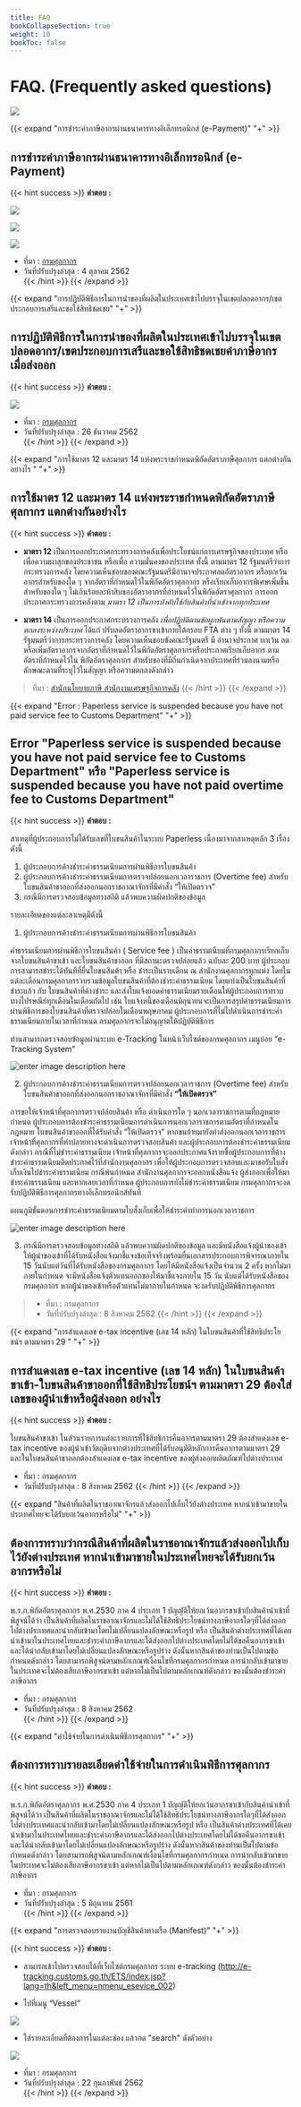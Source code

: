 ```yaml
---
title: FAQ
bookCollapseSection: true
weight: 10
bookToc: false
---
```


FAQ. (Frequently asked questions)
=====

![](http://www.taladtool.com/wp-content/uploads/2018/02/faq.png)


{{< expand "การชำระค่าภาษีอากรผ่านธนาคารทางอิเล็กทรอนิกส์ (e-Payment)" "+" >}}

## การชำระค่าภาษีอากรผ่านธนาคารทางอิเล็กทรอนิกส์ (e-Payment)

{{< hint success >}}
**คำตอบ :**  

![](https://github.com/ecs-support/knowledge-center/raw/master/img/e-payment-11-03-20-01.png)

![](https://github.com/ecs-support/knowledge-center/raw/master/img/e-payment-11-03-20-02.png)

![](https://github.com/ecs-support/knowledge-center/raw/master/img/e-payment-11-03-20-03.png)

- ที่มา : [กรมศุลกากร](http://ccc.customs.go.th/cont_strc_faq.php?current_id=14232a324148505f49&left_menu=interesting_article)  
- วันที่ปรับปรุงล่าสุด : 4 ตุลาคม 2562  
 {{< /hint >}}
{{< /expand >}}

{{< expand "การปฏิบัติพิธีการในการนำของที่ผลิตในประเทศเข้าไปบรรจุในเขตปลอดอากร/เขตประกอบการเสรีและขอใช้สิทธิชดเชย" "+" >}}

## การปฏิบัติพิธีการในการนำของที่ผลิตในประเทศเข้าไปบรรจุในเขตปลอดอากร/เขตประกอบการเสรีและขอใช้สิทธิชดเชยค่าภาษีอากรเมื่อส่งออก

{{< hint success >}}
**คำตอบ :**  

![](https://github.com/ecs-support/knowledge-center/raw/master/img/export-freezone-11-03-20.jpg)

- ที่มา : [กรมศุลกากร](http://ccc.customs.go.th/cont_strc_faq.php?current_id=14232a324149505f47&left_menu=interesting_article)  
- วันที่ปรับปรุงล่าสุด : 26 ธันวาคม 2562  
 {{< /hint >}}
{{< /expand >}}

{{< expand "การใช้มาตร 12 และมาตร 14 แห่งพระราชกำหนดพิกัดอัตราภาษีศุลกากร แตกต่างกันอย่างไร " "+" >}}

## การใช้มาตร 12 และมาตร 14 แห่งพระราชกำหนดพิกัดอัตราภาษีศุลกากร แตกต่างกันอย่างไร 

{{< hint success >}}
**คำตอบ :**  

- **มาตรา 12**  เป็นการออกประกาศกระทรวงการคลังเพื่อประโยชน์แก่การเศรษฐกิจของประเทศ หรือเพื่อความผาสุกของประชาชน หรือเพื่อ ความมั่นคงของประเทศ ทั้งนี้ ตามมาตร 12 รัฐมนตรีว่าการกระทรวงการคลัง โดยความเห็นชอบของคณะรัฐมนตรีมีอำนาจประกาศลดอัตราอากร หรือยกเว้นอากรสำหรับของใด ๆ จากอัตราที่กำหนดไว้ในพิกัดอัตราศุลกากร หรือเรียกเก็บอากรพิเศษเพิ่มขึ้นสำหรับของใด ๆ ไม่เกินร้อยละห้าสิบของอัตราอากรที่กำหนดไว้ในพิกัดอัตราศุลกากร การออกประกาศกระทรวงการคลังตาม *มาตรา 12 เป็นการบังคับใช้กับสินค้าที่นำเข้าจากทุกประเทศ*  

- **มาตรา 14**  เป็นการออกประกาศกระทรวงการคลัง *เพื่อปฏิบัติตามข้อผูกพันตามสัญญา หรือความตกลงระหว่างประเทศ* ได้แก่ ปรับลดอัตราอากรขาเข้าภายใต้กรอบ FTA ต่าง ๆ ทั้งนี้ ตามมาตร 14 รัฐมนตรีว่าการกระทรวงการคลัง โดยความเห็นชอบขังคณะรัฐมนตรี มี อำนาจประกาศ ยกเว้น ลด หรือเพิ่มอัตราอากรจากอัตราที่กำหนดไว้ในพิกัดอัตราศุลกากรหรือประกาศเรียกเก็บอากร ตามอัตราที่กำหนดไว้ใน พิกัดอัตราศุลกากร สำหรับของที่มีถิ่นกำเนิดจากประเทศที่ร่วมลงนามหรือลักษณะตามที่ระบุไว้ในสัญญา หรือความตกลงดังกล่าว


> ที่มา : [สำนักนโยบายภาษี สำนักงานเศรษฐกิจการคลัง](http://www2.fpo.go.th/FPO/index2.php?mod=Content&file=contentview&contentID=CNT0000724&categoryID=CAT0000102) 
 {{< /hint >}}
{{< /expand >}}


{{< expand "Error : Paperless service is suspended because you have not paid service fee to Customs Department" "+" >}}

## Error "Paperless service is suspended because you have not paid service fee to Customs Department" หรือ "Paperless service is suspended because you have not paid overtime fee to Customs Department"

{{< hint success >}}
**คำตอบ :**  

 สาเหตุที่ผู้ประกอบการไม่ได้รับเลขที่ใบขนสินค้าในระบบ Paperless เนื่องมาจากสาเหตุหลัก 3 เรื่อง ดังนี้

1. ผู้ประกอบการค้างชำระค่าธรรมเนียมการผ่านพิธีการใบขนสินค้า    
2. ผู้ประกอบการค้างชำระค่าธรรมเนียมการตรวจปล่อยนอกเวลาราชการ (Overtime fee) สำหรับใบขนสินค้าขาออกที่ส่งออกนอกราชอาณาจักรที่มีคำสั่ง “ให้เปิดตรวจ”
3. กรณีมีการตรวจสอบข้อมูลทางสถิติ แล้วพบความผิดปกติของข้อมูล  

รายละเอียดของแต่ละสาเหตุมีดังนี้

1. ผู้ประกอบการค้างชำระค่าธรรมเนียมการผ่านพิธีการใบขนสินค้า

ค่าธรรมเนียมการผ่านพิธีการใบขนสินค้า ( Service fee ) เป็นค่าธรรมเนียมที่กรมศุลกากรเรียกเก็บจากใบขนสินค้าขาเข้า และใบขนสินค้าขาออก ที่มีสถานะตรวจปล่อยแล้ว ฉบับละ 200 บาท ผู้ประกอบการสามารถชำระได้ทันทีที่ยื่นใบขนสินค้า หรือ ชำระเป็นรายเดือน ณ สำนักงานศุลกากรทุกแห่ง โดยในแต่ละเดือนกรมศุลกากรรวบรวมข้อมูลใบขนสินค้าที่ต้องชำระค่าธรรมเนียม โดยแบ่งเป็นใบขนสินค้าที่ชำระแล้ว กับ ใบขนสินค้าที่ค้างชำระ และส่งใบแจ้งยอดค่าธรรมเนียมรายเดือนให้ผู้ประกอบการทราบทางไปรษณีย์ทุกเดือนในเดือนถัดไป เช่น ใบแจ้งหนี้ของเดือนมิถุนายนจะเป็นการสรุปค่าธรรมเนียมการผ่านพิธีการของใบขนสินค้าที่ตรวจปล่อยในเดือนพฤษภาคม  ผู้ประกอบการที่ไม่ไปดำเนินการชำระค่าธรรมเนียมภายในเวลาที่กำหนด กรมศุลกากรจะไม่อนุญาตให้ปฏิบัติพิธีการ

ท่านสามารถตรวจสอบข้อมูลผ่านระบบ e-Tracking ในหน้าเว็บไซต์ของกรมศุลกากร เมนูย่อย “e-Tracking System”

![enter image description here](http://www.customs.go.th/data_files/730cb7e2a564623f9547df91054264be.png)


2. ผู้ประกอบการค้างชำระค่าธรรมเนียมการตรวจปล่อยนอกเวลาราชการ (Overtime fee) สำหรับใบขนสินค้าขาออกที่ส่งออกนอกราชอาณาจักรที่มีคำสั่ง **“ให้เปิดตรวจ”**

การขอให้เจ้าหน้าที่ศุลกากรตรวจปล่อยสินค้า หรือ ดำเนินการใด ๆ นอกเวลาราชการตามที่กฎหมายกำหนด  ผู้ประกอบการต้องชำระค่าธรรมเนียมการดำเนินการนอกเวลาราชการตามอัตราที่กำหนดในกฎหมาย  ใบขนสินค้าขาออกที่ได้รับคำสั่ง “ให้เปิดตรวจ”  หากขนย้ายมายังท่าส่งออกนอกเวลาราชการ  เจ้าหน้าที่ศุลกากรที่ท่าปลายทางจะดำเนินการตรวจสอบสินค้า และผู้ประกอบการต้องชำระค่าธรรมเนียมดังกล่าว  กรณีที่ไม่ชำระค่าธรรมเนียม เจ้าหน้าที่ศุลกากรจะออกประกาศแจ้งรายชื่อผู้ประกอบการที่ค้างชำระค่าธรรมเนียมติดประกาศไว้ที่สำนักงานศุลกากร เพื่อให้ผู้ประกอบการตรวจสอบและมาขอรับใบสั่งเก็บเงินไปชำระค่าธรรมเนียม กรณีพ้นกำหนด สำนักงานศุลกากรจะออกหนังสือแจ้ง ผู้ส่งออกเพื่อให้มาชำระค่าธรรมเนียม และหากเลยเวลาที่กำหนด ผู้ประกอบการยังไม่ชำระค่าธรรมเนียม กรมศุลกากรจะงดรับปฏิบัติพิธีการศุลกากรทางอิเล็กทรอนิกส์ทันที 

     
แผนภูมิขั้นตอนการชำระค่าธรรมเนียมตามใบสั่งเก็บเพื่อให้ชำระค่าทำการนอกเวลาราชการ

![enter image description here](http://www.customs.go.th/data_files/f022f4d0cbefbcf4dc63f3b16bce17a1.png)

3. กรณีมีการตรวจสอบข้อมูลทางสถิติ แล้วพบความผิดปกติของข้อมูล และมีหนังสือแจ้งผู้นำของเข้า ให้ผู้นำของเข้าที่ได้รับหนังสือแจ้งมาชี้แจงข้อเท็จจริงพร้อมยื่นเอกสารประกอบการพิจารณาภายใน  15 วันนับแต่วันที่ได้รับหนังสือของกรมศุลกากร โดยให้มีหนังสือแจ้งเป็นจำนวน 2 ครั้ง  หากไม่มาภายในกำหนด จะมีหนังสือแจ้งตัวแทนออกของให้มาชี้แจงภายใน 15 วัน นับแต่ได้รับหนังสือของกรมศุลกากร หากผู้นำของเข้าหรือตัวแทนไม่มาภายในกำหนด จะงดรับปฏิบัติพิธีการศุลกากร

>- ที่มา : กรมศุลกากร
>- วันที่ปรับปรุงล่าสุด : 8 สิงหาคม 2562
 {{< /hint >}}
{{< /expand >}}

{{< expand "การสำแดงเลข e-tax incentive (เลข 14 หลัก) ในใบขนสินค้าที่ใช้สิทธิประโยชน์ฯ ตามมาตรา 29 " "+" >}}

## การสำแดงเลข e-tax incentive (เลข 14 หลัก) ในใบขนสินค้าขาเข้า-ใบขนสินค้าขาออกที่ใช้สิทธิประโยชน์ฯ ตามมาตรา 29 ต้องใส่เลขของผู้นำเข้าหรือผู้ส่งออก อย่างไร

{{< hint success >}}
**คำตอบ :**  

 ใบขนสินค้าขาเข้า ในส่วนรายการแต่ละรายการที่ใช้สิทธิการคืนอากรตามมาตรา 29   ต้องสำแดงเลข e-tax incentive ของผู้นำเข้าวัตถุดิบจากต่างประเทศที่ได้รับอนุมัติหลักการคืนอากรตามมาตรา 29  และในใบขนสินค้าขาออกต้องสำแดงเลข e-tax incentive ของผู้ส่งออกผลิตภัณฑ์ไปต่างประเทศ

- ที่มา : กรมศุลกากร  
- วันที่ปรับปรุงล่าสุด : 8 สิงหาคม 2562 
 {{< /hint >}}
{{< /expand >}}


{{< expand "สินค้าที่ผลิตในราชอาณาจักรแล้วส่งออกไปเก็บไว้ยังต่างประเทศ หากนำเข้ามาขายในประเทศไทยจะได้รับยกเว้นอากรหรือไม่" "+" >}}

## ต้องการทราบว่ากรณีสินค้าที่ผลิตในราชอาณาจักรแล้วส่งออกไปเก็บไว้ยังต่างประเทศ หากนำเข้ามาขายในประเทศไทยจะได้รับยกเว้นอากรหรือไม่

{{< hint success >}}
**คำตอบ :**  

 พ.ร.ก.พิกัดอัตราศุลกากร พ.ศ.2530 ภาค 4 ประเภท 1  บัญญัติให้ยกเว้นอากรขาเข้ากับสินค้านำเข้าที่พิสูจน์ได้ว่า  เป็นสินค้าที่ผลิตในราชอาณาจักรและไม่ได้ใช้สิทธิประโยชน์ทางภาษีอากรใดๆที่ได้ส่งออกไปต่างประเทศและนำกลับเข้ามาโดยไม่เปลี่ยนแปลงลักษณะหรือรูป    หรือ เป็นสินค้าต่างประเทศที่ได้เคยนำเข้ามาในประเทศไทยและชำระค่าภาษีอากรและได้ส่งออกไปต่างประเทศโดยไม่ได้ขอคืนอากรขาเข้า    และได้นำกลับเข้ามาโดยไม่เปลี่ยนแปลงลักษณะหรือรูปร่าง     ดังนั้นหากสินค้าของท่านเป็นไปตามข้อกำหนดดังกล่าว โดยสามารถพิสูจน์ตามหลักเกณฑ์เงื่อนไขที่กรมศุลกากรกำหนด    การนำกลับเข้ามาขายในประเทศจะไม่ต้องเสียภาษีอากรขาเข้า  แต่หากไม่เป็นไปตามหลักเกณฑ์ดังกล่าว  ของนั้นต้องชำระค่าภาษีอากร

- ที่มา : กรมศุลกากร  
- วันที่ปรับปรุงล่าสุด : 8 สิงหาคม 2562  
 {{< /hint >}}
{{< /expand >}}

{{< expand "ค่าใช้จ่ายในการดำเนินพิธีการศุลกากร" "+" >}}

## ต้องการทราบรายละเอียดค่าใช้จ่ายในการดำเนินพิธีการศุลกากร

{{< hint success >}}
**คำตอบ :**  

 พ.ร.ก.พิกัดอัตราศุลกากร พ.ศ.2530 ภาค 4 ประเภท 1  บัญญัติให้ยกเว้นอากรขาเข้ากับสินค้านำเข้าที่พิสูจน์ได้ว่า  เป็นสินค้าที่ผลิตในราชอาณาจักรและไม่ได้ใช้สิทธิประโยชน์ทางภาษีอากรใดๆที่ได้ส่งออกไปต่างประเทศและนำกลับเข้ามาโดยไม่เปลี่ยนแปลงลักษณะหรือรูป    หรือ เป็นสินค้าต่างประเทศที่ได้เคยนำเข้ามาในประเทศไทยและชำระค่าภาษีอากรและได้ส่งออกไปต่างประเทศโดยไม่ได้ขอคืนอากรขาเข้า    และได้นำกลับเข้ามาโดยไม่เปลี่ยนแปลงลักษณะหรือรูปร่าง     ดังนั้นหากสินค้าของท่านเป็นไปตามข้อกำหนดดังกล่าว โดยสามารถพิสูจน์ตามหลักเกณฑ์เงื่อนไขที่กรมศุลกากรกำหนด    การนำกลับเข้ามาขายในประเทศจะไม่ต้องเสียภาษีอากรขาเข้า  แต่หากไม่เป็นไปตามหลักเกณฑ์ดังกล่าว  ของนั้นต้องชำระค่าภาษีอากร

- ที่มา : กรมศุลกากร  
- วันที่ปรับปรุงล่าสุด : 5 มิถุนายน 2561  
{{< /hint >}}
{{< /expand >}}



{{< expand "การตรวจสอบรายงานบัญชีสินค้าทางเรือ (Manifest)" "+" >}}



{{< hint success >}}
**คำตอบ :**  

- สามารถเข้าไปตรวจสอบได้ที่เว็บไซต์กรมศุลกากร ระบบ e-tracking (http://e-tracking.customs.go.th/ETS/index.jsp?lang=th&left_menu=nmenu_esevice_002) 


- ไปที่เมนู “Vessel” 

![](http://www.customs.go.th/data_files/d721caa2f91b95a3f4b7b3481cd936a7.png)


- ใส่รายละเอียดที่ต้องการในแต่ละช่อง แล้วกด "search" ดังตัวอย่าง

![](http://www.customs.go.th/data_files/a4f2ceed545fdaa744bfabcaa5c165ad.png)

- ที่มา : กรมศุลกากร  
- วันที่ปรับปรุงล่าสุด : 22 กุมภาพันธ์ 2562  
{{< /hint >}}
{{< /expand >}}